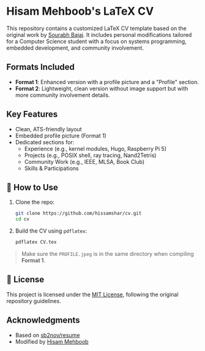 # Hisam Mehboob's LaTeX CV

This repository contains a customized LaTeX CV template based on the original work by [Sourabh Bajaj](https://github.com/sb2nov/resume). It includes personal modifications tailored for a Computer Science student with a focus on systems programming, embedded development, and community involvement.

## Formats Included

- **Format 1**: Enhanced version with a profile picture and a "Profile" section.
- **Format 2**: Lightweight, clean version without image support but with more community involvement details.

## Key Features

- Clean, ATS-friendly layout
- Embedded profile picture (Format 1)
- Dedicated sections for:
  - Experience (e.g., kernel modules, Hugo, Raspberry Pi 5)
  - Projects (e.g., POSIX shell, ray tracing, Nand2Tetris)
  - Community Work (e.g., IEEE, MLSA, Book Club)
  - Skills & Participations

## 🔧 How to Use

1. Clone the repo:
   ```bash
   git clone https://github.com/hissamshar/cv.git
   cd cv
   ```

2. Build the CV using `pdflatex`:
   ```bash
   pdflatex CV.tex
   ```

> Make sure the `PROFILE.jpeg` is in the same directory when compiling **Format 1**.

## 📄 License

This project is licensed under the [MIT License](LICENSE), following the original repository guidelines.

## Acknowledgments

- Based on [sb2nov/resume](https://github.com/sb2nov/resume)
- Modified by [Hisam Mehboob](https://hissamshar.github.io)

